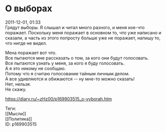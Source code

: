 О выборах
==========

   
 2011-12-01, 01:33   
  Грядут выборы. Я слышал и читал много разного, и меня кое-что поражает. Поскольку меня поражает в основном то, что уже написано и сказали, а часть из этого попросту больше уже не поражает, напишу то, что нигде не видел.   
   
 Мена поражает вот что.   
 Все пытаются мне рассказать о том, за кого они будут голосовать.   
 Все пытаются узнать у меня, за кого я буду голосовать.   
 А я это никому не сообщаю.   
 Потому что я считаю голосование тайным личным делом.   
 А все удивляются и обижаются -- ну мне-то можно сказать!   
 Нет, нельзя.   
 Не скажу.   
    
 <https://diary.ru/~zHz00/p169903515_o-vyborah.htm>   
   
 Теги:   
 [[Мысли]]   
 [[Политика]]   
 ID: p169903515
